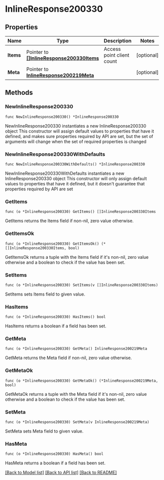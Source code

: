 # InlineResponse200330

## Properties

Name | Type | Description | Notes
------------ | ------------- | ------------- | -------------
**Items** | Pointer to [**[]InlineResponse200330Items**](InlineResponse200330Items.md) | Access point client count | [optional] 
**Meta** | Pointer to [**InlineResponse200219Meta**](InlineResponse200219Meta.md) |  | [optional] 

## Methods

### NewInlineResponse200330

`func NewInlineResponse200330() *InlineResponse200330`

NewInlineResponse200330 instantiates a new InlineResponse200330 object
This constructor will assign default values to properties that have it defined,
and makes sure properties required by API are set, but the set of arguments
will change when the set of required properties is changed

### NewInlineResponse200330WithDefaults

`func NewInlineResponse200330WithDefaults() *InlineResponse200330`

NewInlineResponse200330WithDefaults instantiates a new InlineResponse200330 object
This constructor will only assign default values to properties that have it defined,
but it doesn't guarantee that properties required by API are set

### GetItems

`func (o *InlineResponse200330) GetItems() []InlineResponse200330Items`

GetItems returns the Items field if non-nil, zero value otherwise.

### GetItemsOk

`func (o *InlineResponse200330) GetItemsOk() (*[]InlineResponse200330Items, bool)`

GetItemsOk returns a tuple with the Items field if it's non-nil, zero value otherwise
and a boolean to check if the value has been set.

### SetItems

`func (o *InlineResponse200330) SetItems(v []InlineResponse200330Items)`

SetItems sets Items field to given value.

### HasItems

`func (o *InlineResponse200330) HasItems() bool`

HasItems returns a boolean if a field has been set.

### GetMeta

`func (o *InlineResponse200330) GetMeta() InlineResponse200219Meta`

GetMeta returns the Meta field if non-nil, zero value otherwise.

### GetMetaOk

`func (o *InlineResponse200330) GetMetaOk() (*InlineResponse200219Meta, bool)`

GetMetaOk returns a tuple with the Meta field if it's non-nil, zero value otherwise
and a boolean to check if the value has been set.

### SetMeta

`func (o *InlineResponse200330) SetMeta(v InlineResponse200219Meta)`

SetMeta sets Meta field to given value.

### HasMeta

`func (o *InlineResponse200330) HasMeta() bool`

HasMeta returns a boolean if a field has been set.


[[Back to Model list]](../README.md#documentation-for-models) [[Back to API list]](../README.md#documentation-for-api-endpoints) [[Back to README]](../README.md)


